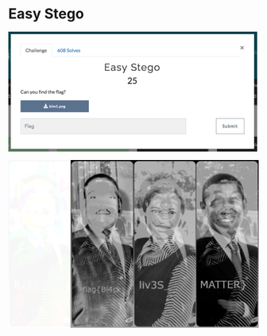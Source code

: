 # Easy Stego


![concatenation method](easy-stego.png)

![concatenation method](easy-stego-flag.png)
